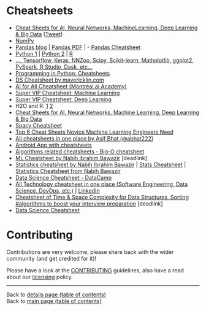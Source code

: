 # Cheatsheets

  - [Cheat Sheets for AI, Neural Networks, MachineLearning, Deep Learning & Big Data](https://becominghuman.ai/cheat-sheets-for-ai-neural-networks-machine-learning-deep-learning-big-data-678c51b4b463) ([Tweet](https://twitter.com/java/status/1040928213466198016))
  - [NumPy](https://www.favouriteblog.com/wp-content/uploads/2017/08/NumPy-CheatSheet1.png) 
  - [Pandas blog](https://www.datacamp.com/community/blog/python-pandas-cheat-sheet) | [Pandas PDF](https://s3.amazonaws.com/assets.datacamp.com/blog_assets/PandasPythonForDataScience.pdf) | - [Pandas Cheatsheet](https://github.com/pandas-dev/pandas/blob/master/doc/cheatsheet/Pandas_Cheat_Sheet.pdf)
  - [Python 1](https://www.pythoncheatsheet.org/) | [Python 2](https://s3.amazonaws.com/assets.datacamp.com/blog_assets/PythonForDataScience.pdf) | [R](http://www.datasciencefree.com/cheatsheets.html) 
  - [..., Tensorflow, Keras, NNZoo, Scipy, Scikit-learn, Mathplotlib, ggplot2, PySpark, R Studio, Dask, etc...](https://github.com/kailashahirwar/cheatsheets-ai) 
  - [Programming in Python: Cheatsheets](../Programming-in-Python.md#cheatsheets)
  - [DS Cheatsheet by mavericklin.com](https://storage.ning.com/topology/rest/1.0/file/get/1211570060?profile=original) 
  - [AI for All Cheatsheet (Montréal.ai Academy)](http://www.montreal.ai/ai4all.pdf)  
  - [Super VIP Cheatsheet: Machine Learning](https://github.com/afshinea/stanford-cs-229-machine-learning/blob/master/en/super-cheatsheet-machine-learning.pdf) 
  - [Super VIP Cheatsheet: Deep Learning](https://pradeepsinngh.github.io/documents/cheatsheet-deep-learning.pdf)
  - H2O and R: [1](https://github.com/rstudio/cheatsheets/blob/master/h2o.pdf) [2](http://docs.h2o.ai/h2o/latest-stable/h2o-docs/data-science/algo-params/calibrate_model.html#examples)
  - [Cheat Sheets for AI, Neural Networks, Machine Learning, Deep Learning & Big Data](https://becominghuman.ai/cheat-sheets-for-ai-neural-networks-machine-learning-deep-learning-big-data-678c51b4b463?source=---------11-------------------)
  - [Spacy Cheatsheet](https://www.datacamp.com/community/blog/spacy-cheatsheet)
  - [Top 6 Cheat Sheets Novice Machine Learning Engineers Need](https://medium.com/ai%C2%B3-theory-practice-business/top-6-cheat-sheets-novice-machine-engineers-need-5ea43d1be3de)
  - [All cheatsheets in one place by Asif Bhat (@abhat222)](https://github.com/abhat222/Data-Science--Cheat-Sheet)
  - [Android App with cheatsheets](https://play.google.com/store/apps/details?id=com.youredufriends.datasciencehub)
  - [Algorithms related cheatsheets - Big-O cheatsheet](http://bigocheatsheet.com/)
  - [ML Cheatsheet by Nabih Ibrahim Bawazir](https://media.licdn.com/dms/document/C511FAQGFXvKuRmt5Rg/feedshare-document-pdf-analyzed/0?e=1569596400&v=beta&t=n4ZRWnYpc1KOTo8lZ2sKmOI7rRChPkApOQEQBBDhaXg) [deadlink]
  - [Statistics cheatsheet by Nabih Ibrahim Bawazir](https://media.licdn.com/dms/document/C511FAQF31AWGmSTzMQ/feedshare-document-pdf-analyzed/0?e=1573030800&v=beta&t=11ugKu44wK--uA9WG98V_r6_LY_xu6I8Y-YSaM1BOsQ)
  | [Stats Cheatsheet](https://www.linkedin.com/posts/nabihbawazir_statistics-cheatsheet-ugcPost-6600946387649695744-I-Kk) | [Statistics Cheatsheet from Nabih Bawazir](https://www.linkedin.com/posts/nabihbawazir_statistics-cheatsheet-activity-6605755821471166464--U80)
  - [Data Science Cheatsheet - DataCamp](https://media.licdn.com/dms/document/C561FAQE-ZaQS7uMQMA/feedshare-document-pdf-analyzed/0?e=1572357600&v=beta&t=xPh84UiqmQRCf9PMs8tt1vCtM3eQln8vPkLqBSWssEw)
  - [All Technology cheatsheet in one place (Software Engineering, Data Science, DevOps, etc.)](https://github.com/abhat222/Data-Science--Cheat-Sheet) | [LinkedIn](https://www.linkedin.com/posts/nabihbawazir_business-technology-datascience-activity-6608616163222134784-OMb3)
  - [Cheatsheet of Time & Space Complexity for Data Structures, Sorting #algorithms to boost your interview preparation](https://www.linkedin.com/posts/ayonroy2000_ds-cheatsheet-activity-6623895027896676352-LJr8) [deadlink]
  - [Data Science Cheatsheet](https://www.linkedin.com/posts/data-science-central_machine-learning-and-data-science-cheat-sheet-activity-6623699004276428800-DYcb)

# Contributing

Contributions are very welcome, please share back with the wider community (and get credited for it)!

Please have a look at the [CONTRIBUTING](../CONTRIBUTING.md) guidelines, also have a read about our [licensing](../LICENSE.md) policy.

---

Back to [details page (table of contents)](../README-details.md#cheatsheets)<br>
Back to [main page (table of contents)](../README.md)